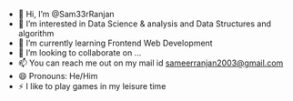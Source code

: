 - 👋 Hi, I’m @Sam33rRanjan
- 👀 I’m interested in Data Science & analysis and Data Structures and algorithm
- 🌱 I’m currently learning Frontend Web Development
- 💞️ I’m looking to collaborate on ...
- 📫 You can reach me out on my mail id sameerranjan2003@gmail.com
- 😄 Pronouns: He/Him
- ⚡ I like to play games in my leisure time

<!---
Sam33rRanjan/Sam33rRanjan is a ✨ special ✨ repository because its `README.md` (this file) appears on your GitHub profile.
You can click the Preview link to take a look at your changes.
--->
